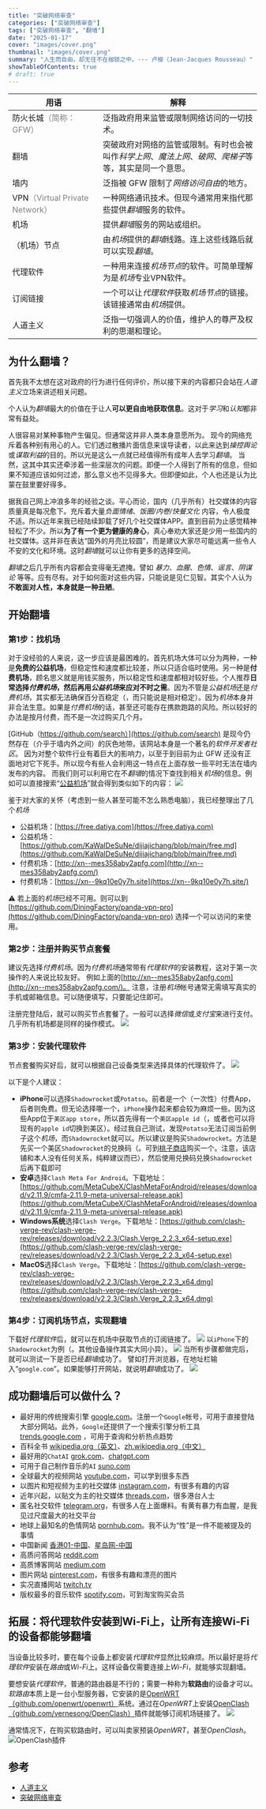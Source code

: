 ```yaml
---
title: "突破网络审查"
categories: ["突破网络审查"]
tags: ["突破网络审查", "翻墙"]
date: "2025-01-17"
cover: "images/cover.png"
thumbnail: "images/cover.png"
summary: "人生而自由，却无往不在枷锁之中。--- 卢梭（Jean-Jacques Rousseau）"
showTableOfContents: true
# draft: true
---
```


| 用语 <div style="width:8em"> | 解释 |
| ----------- | ----------- |
| 防火长城<span style="color:gray;">（简称：GFW）</span> | 泛指政府用来监管或限制网络访问的一切技术。 |
| 翻墙 | 突破政府对网络的监管或限制。有时也会被叫作*科学上网*、*魔法上网*、*破网*、*爬梯子*等等，其实是同一个意思。 |
| 墙内 | 泛指被 GFW 限制了*网络访问自由*的地方。 |
| VPN<span style="color:gray;">（Virtual Private Network）</span> | 一种网络通讯技术。但现今通常用来指代那些提供*翻墙*服务的软件。 |
| 机场 | 提供*翻墙*服务的网站或组织。|
| （机场）节点 | 由*机场*提供的*翻墙*线路。连上这些线路后就可以实现*翻墙*。 |
| 代理软件 | 一种用来连接*机场节点*的软件。可简单理解为是*机场*专业VPN软件。 |
| 订阅链接 | 一个可以让*代理软件*获取*机场节点*的链接。该链接通常由*机场*提供。 |
| 人道主义 | 泛指一切强调人的价值，维护人的尊严及权利的思潮和理论。 |

## 为什么翻墙？

首先我不太想在这对政府的行为进行任何评价，所以接下来的内容都只会站在*人道主义*立场来讲述相关问题。

个人认为*翻墙*最大的价值在于让人**可以更自由地获取信息**。这对于*学习*和*认知*都非常有益处。

人很容易对某种事物产生偏见。但通常这并非人类本身意愿所为。
现今的网络充斥着各种别有用心的人。它们透过散播片面信息来误导读者，以此来达到*操控舆论*或*谋取利益*的目的。所以光是这么一点就已经值得所有成年人去学习*翻墙*。
当然，这其中其实还牵涉着一些深层次的问题。即便一个人得到了所有的信息，但如果不知道应该如何过滤，那么意义也不见得多大。但即便如此，个人也还是认为比蒙在鼓里要好得多。

据我自己网上冲浪多年的经验之谈。平心而论，国内（几乎所有）社交媒体的内容质量真是每况愈下。充斥着大量*负面情绪*、*饭圈/内卷/快餐文化* 内容，令人极度不适。所以近年来我已经陆续卸载了好几个社交媒体APP。直到目前为止感觉精神轻松了不少。所以**为了有一个更为健康的身心**，真心奉劝大家还是少用一些国内的社交媒体。这并非在表达“国外的月亮比较圆”，而是建议大家尽可能远离一些令人不安的文化和环境。这时*翻墙*就可以让你有更多的选择空间。

*翻墙*之后几乎所有内容都会变得毫无遮掩。譬如 *暴力*、*血腥*、*色情*、*谣言*、*阴谋论* 等等。应有尽有。对于如何面对这些内容，只能说是见仁见智。其实个人认为**不敢面对人性，本身就是一种丑陋**。


## 开始翻墙

### 第1步：找机场

对于没经验的人来说，这一步应该是最困难的。首先机场大体可以分为两种，一种是**免费的公益机场**，但稳定性和速度都比较差，所以只适合临时使用。另一种是**付费机场**，顾名思义就是用钱买服务，所以稳定性和速度都相对较好些。个人推荐**日常选择*付费机场*，然后再用*公益机场*来应对不时之需**。因为不管是*公益机场*还是*付费机场*，其实都无法确保百分百稳定（，而只能说是相对稳定）。因为*机场*本身并非合法生意。如果是*付费机场*的话，甚至还可能存在携款跑路的风险。所以较好的办法是按月付费，而不是一次过购买几个月。

[GitHub（https://github.com/search）](https://github.com/search) 是现今仍然存在（介乎于墙内外之间）的灰色地带。该网站本身是一个著名的*软件开发者社区*。
因为对整个软件行业有着巨大的影响力，以至于到目前为止 GFW 还没有正面地对它下死手。所以现今有些人会利用这一特点在上面存放一些平时无法在墙内发布的内容。
而我们则可以利用它在不*翻墙*的情况下查找到相关*机场*的信息。例如可以直接搜索“[公益机场](https://github.com/search?q=%E5%85%AC%E7%9B%8A%E6%9C%BA%E5%9C%BA&type=repositories)”就会得到类似如下的内容：
![](images/github_search.png)

鉴于对大家的关怀（考虑到一些人甚至可能不怎么熟悉电脑），我已经整理出了几个*机场*
- 公益机场：[https://free.datiya.com](https://free.datiya.com)
- 公益机场：[https://github.com/KaWaIDeSuNe/dijiajichang/blob/main/free.md](https://github.com/KaWaIDeSuNe/dijiajichang/blob/main/free.md)
- 付费机场：[http://xn--mes358aby2apfg.com](http://xn--mes358aby2apfg.com/)
- 付费机场：[https://xn--9kq10e0y7h.site](https://xn--9kq10e0y7h.site/)

⚠️ 若上面的*机场*已经不可用。则可以到 [https://github.com/DiningFactory/panda-vpn-pro](https://github.com/DiningFactory/panda-vpn-pro) 选择一个可以访问的来使用。

### 第2步：注册并购买节点套餐

建议先选择*付费机场*。因为*付费机场*通常带有*代理软件*的安装教程，这对于第一次操作的人来说比较友好。
例如上面的[http://xn--mes358aby2apfg.com](http://xn--mes358aby2apfg.com/)。
注意，注册*机场*帐号通常无需填写真实的手机或邮箱信息。可以随便填写，只要能记住即可。

注册完登陆后，就可以购买节点套餐了。一般可以选择*微信*或*支付宝*来进行支付。几乎所有机场都是同样的操作模式。
![](images/buy.png)


### 第3步：安装代理软件

节点套餐购买好后，就可以根据自己设备类型来选择具体的代理软件了。
![](images/doc.png)

以下是个人建议：
- **iPhone**可以选择`Shadowrocket`或`Potatso`。前者是一个（一次性）付费App，后者则免费。但无论选择哪一个，`iPhone`操作起来都会较为麻烦一些。因为这些App位于`美区app store`，所以首先得有一个`美区apple id`（，或者也可以将现有的`apple id`切换到美区）。经过我自己测试，发现`Potatso`无法订阅当前例子这个*机场*，而`Shadowrocket`就可以。所以建议是购买`Shadowrocket`。方法是先买一个美区`Shadowrocket`的兑换码（。可到[桃子商店](https://shop.tz.ci/buy/1)购买一个。注意，该店铺和本人没有任何关系，纯粹建议而已），然后使用兑换码兑换`Shadowrocket`后再下载即可
- **安卓**选择`Clash Meta For Android`。下载地址：[https://github.com/MetaCubeX/ClashMetaForAndroid/releases/download/v2.11.9/cmfa-2.11.9-meta-universal-release.apk](https://github.com/MetaCubeX/ClashMetaForAndroid/releases/download/v2.11.9/cmfa-2.11.9-meta-universal-release.apk)
- **Windows系统**选择`Clash Verge`。下载地址：[https://github.com/clash-verge-rev/clash-verge-rev/releases/download/v2.2.3/Clash.Verge_2.2.3_x64-setup.exe](https://github.com/clash-verge-rev/clash-verge-rev/releases/download/v2.2.3/Clash.Verge_2.2.3_x64-setup.exe)
- **MacOS**选择`Clash Verge`。下载地址：[https://github.com/clash-verge-rev/clash-verge-rev/releases/download/v2.2.3/Clash.Verge_2.2.3_x64.dmg](https://github.com/clash-verge-rev/clash-verge-rev/releases/download/v2.2.3/Clash.Verge_2.2.3_x64.dmg)


### 第4步：订阅机场节点，实现翻墙

下载好*代理软件*后，就可以在机场中获取节点的订阅链接了。
![](images/link.png)
以`iPhone`下的`Shadowrocket`为例（。其他设备操作其实大同小异）。
![](images/shadowrocket.png)
当所有步骤都做完后，就可以测试一下是否已经*翻墙*成功了。
譬如打开浏览器，在地址栏输入“`google.com`”。如果能够打开网站，就说明*翻墙*成功了。
![](images/google.png)

## 成功翻墙后可以做什么？

- 最好用的传统搜索引擎 [google.com](www.google.com.au)。注册一个`Google`帐号，可用于直接登陆大部分网站。此外，`Google`还提供了一个搜索引擎分析工具 [trends.google.com](https://trends.google.com) ，可用于查询和分析热点趋势
- 百科全书 [wikipedia.org（英文）](wikipedia.org)、[zh.wikipedia.org（中文）](zh.wikipedia.org)
- 最好用的`ChatAI` [grok.com](grok.com)、[chatgpt.com](chatgpt.com)
- 可用于自己制作音乐的`AI` [suno.com](suno.com)
- 全球最大的视频网站 [youtube.com](https://www.youtube.com)，可以学到很多东西
- 以图片和短视频为主的社交媒体 [instagram.com](https://instagram.com)，有很多有趣的内容
- 近年兴起，以贴文为主的社交媒体 [threads.com](https://www.threads.com)，很多港台人士
- 匿名社交软件 [telegram.org](https://telegram.org)，有很多人在上面爆料。有黄有暴力有血腥，是我见过尺度最大的社交平台
- 地球上最知名的色情网站 [pornhub.com](https://cn.pornhub.com)。我不认为“性”是一件不能被提及的事情
- 中国新闻 [香港01-中国](https://www.hk01.com/zone/5/%E4%B8%AD%E5%9C%8B)、[星岛网-中国](https://std.stheadline.com/realtime/china/%E5%8D%B3%E6%99%82-%E4%B8%AD%E5%9C%8B)
- 高质问答网站 [reddit.com](https://www.reddit.com)
- 高质博客网站 [medium.com](https://medium.com)
- 图片网站 [pinterest.com](https://pinterest.com)，有很多有趣和漂亮的图片
- 实况直播网站 [twitch.tv](twitch.tv)
- 版权最多的音乐软件 [spotify.com](spotify.com)，可到淘宝购买会员


## 拓展：将代理软件安装到Wi-Fi上，让所有连接Wi-Fi的设备都能够翻墙

当设备比较多时，要在每个设备上都安装*代理软件*显然比较麻烦。所以最好是将*代理软件*安装在*路由*或*Wi-Fi*上。这样设备仅需要连接上*Wi-Fi*，就能够实现翻墙。

要想安装*代理软件*，普通的路由器是不行的；需要一种称为**软路由**的设备才可以。
*软路由*本质上是一台小型服务器，它安装的是[OpenWRT（github.com/openwrt/openwrt）](https://github.com/openwrt/openwrt)系统。通过在*OpenWRT*上安装[OpenClash（github.com/vernesong/OpenClash）](https://github.com/vernesong/OpenClash)插件就能够订阅机场链接了。
![](images/router.png)

通常情况下，在购买软路由时，可以叫卖家预装*OpenWRT*，甚至*OpenClash*。
![](images/openclash.png "OpenClash插件")

## 参考
- [人道主义](https://baike.baidu.com/item/%E4%BA%BA%E9%81%93%E4%B8%BB%E4%B9%89/1460878)
- [突破网络审查](https://zh.wikipedia.org/wiki/%E7%AA%81%E7%A0%B4%E7%BD%91%E7%BB%9C%E5%AE%A1%E6%9F%A5)
